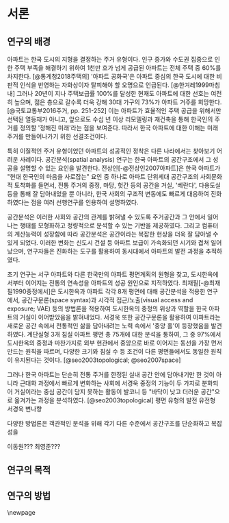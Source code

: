 
# 서론

## 연구의 배경

<!-- 페이지당 1천 자 -->

아파트는 한국 도시의 지형을 결정하는 주거 유형이다.
인구 증가와 수도권 집중으로 인한 주택 부족을 해결하기 위하여
1천만 호가 넘게 공급된 아파트는 전체 주택 중 60%를 차지한다. [@통계청2018주택의]
'아파트 공화국'은 아파트 중심의 한국 도시에 대한 
비판적 인식을 반영하는 자화상이자 탈피해야 할 오명으로 언급된다. [@한겨레1999마침내]
그러나 20년이 지나 주택보급률 100%를 달성한 현재도 아파트에 대한 선호는 여전히 높으며,
젊은 층으로 갈수록 더욱 강해 30대 가구의 73%가 아파트 거주를 희망한다. [@국토교통부2016주거, pp. 251-252]
이는 아파트가 효율적인 주택 공급을 위해서만 선택된 열등재가 아니고,
앞으로도 수십 년 이상 리모델링과 재건축을 통해 한국인의 주거를 정의할 '정해진 미래'라는 점을 보여준다.
따라서 한국 아파트에 대한 이해는 미래 주거를 만들어나가기 위한 선결조건이다.

특히 이질적인 주거 유형이었던 아파트의 성공적인 정착은 다른 나라에서는 찾아보기 어려운 사례이다.
공간분석(spatial analysis) 연구는 한국 아파트의 공간구조에서 그 성공을 설명할 수 있는 요인을 발견한다.
전상인[-@전상인2007아파트]은 한국 아파트가 "현대 한국인의 마음을 사로잡는" 요인 중 하나로
아파트 단위세대 공간구조의 사회문화적 토착화를 들면서,
전통 주거의 중정, 마당, 헛간 등의 공간을 
거실, '베란다', 다용도실 등을 통해 잘 담아내었을 뿐 아니라,
한국 사회의 구조적 변동에도 빠르게 대응하여 진화하였다는 점을
여러 선행연구를 인용하여 설명하였다.





공간분석은 이러한 사회와 공간의 관계를 밝혀낼 수 있도록 
주거공간과 그 안에서 일어나는 행태를 모형화하고 정량적으로 분석할 수 있는 기반을 제공하였다.
그리고 컴퓨터의 계산능력이 성장함에 따라 공간분석은 공간이라는 복잡한 현상을 더욱 잘 담아낼 수 있게 되었다.
이러한 변화는 신도시 건설 등 아파트 보급이 가속화되던 시기와 겹쳐 일어났으며,
연구자들은 진화하는 도구를 활용하여 동시대에서 아파트의 발전 과정을 추적하였다.

초기 연구는 서구 아파트와 다른 한국만의 아파트 평면계획의 원형을 찾고,
도시한옥에서부터 이어지는 전통의 연속성을 아파트의 성공 원인으로 지적하였다.
최재필[-@최재필1990중정에서]은 도시한옥과 아파트 각각 8개 평면에 대해 공간분석을 적용한 연구에서,
공간구문론(space syntax)과 시각적 접근/노출(visual access and exposure; VAE) 등의 방법론을 적용하여
도시한옥의 중정의 위상과 역할을 한국 아파트의 거실이 이어받았음을 밝혀내었다.
서경욱 또한 공간구문론을 활용하여
아파트라는 새로운 공간 속에서 전통적인 삶을 담아내려는 노력 속에서 '중앙 홀'이 등장했음을 발견하였다. 
계단실형 3개 침실 아파트 평면 총 75개에 대한 분석을 통하여, 
그 중 97%에서 도시한옥의 중정과 마찬가지로 외부 현관에서 중앙으로 바로 이어지는 동선을 가장 먼저 만드는 원칙을 따르며,
다양한 크기와 침실 수 등 조건이 다른 평면들에서도 동일한 원칙이 유지된다는 것이다. [@seo2003topological; @seo2007space]


그러나 한국 아파트는 단순히 전통 주거를 한정된 실내 공간 안에 담아내기만 한 것이 아니라
근대화 과정에서 빠르게 변화하는 사회에 
서경욱
중정의 기능이 두 가지로 분화되어 거실이라는 중심 공간이 담지 못하는 활동이
발코니 등 "바닥이 낮고 더러운 공간"으로 옮겨가는 과정을 분석하였다. [@seo2003topological]
평면 유형의 발전
유전형
서경욱
변나향

다양한 방법론은 객관적인 분석을 위해 각기 다른 수준에서 공간구조를 단순화하고 복잡성을 

이동원???
최영준???

<!--   
최근 기계학습 분야는 다양한 분야에서 급격한 발전을 보이고 있다.  
특히 과거에는 상상만 가능했던 딥러닝(심층 신경망)이 실현된 것이 큰 이유이다.  
건축 분야에서도 딥러닝을 활용한 연구가 많이 진행되고 있다.
-->


<!-- 
다른 방식의 분석 = 기계학습




한국 아파트의 특성과 진화 과정을 기계학습을 통해 분석
전수조사 = 롱테일, 재현가능, 
-->







## 연구의 목적


## 연구의 방법


\newpage
